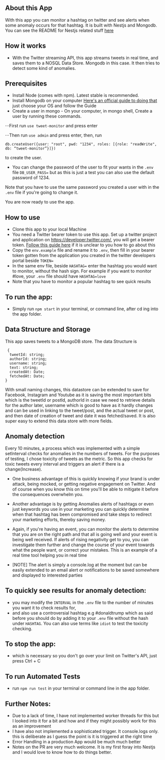## About this App
With this app you can monitor a hashtag on twitter and see alerts when some anomaly occurs for that hashtag. It is built with Nestjs and Mongodb. You can see the README for Nestjs related stuff [here](https://github.com/lyndachiwetelu/tweet-monitor/blob/master/README.md)

## How it works
- With the Twitter streaming API, this app streams tweets in real time, and saves them to a NOSQL Data Store. Mongodb in this case. It then tries to detect some kind of anomalies.

## Prerequisites
- Install Node (comes with npm). Latest stable is recommended.
- Install Mongodb on your computer [Here's an official guide to doing that](https://docs.mongodb.com/manual/installation/) just choose your OS and follow the Guide
- Create a user in mongo - On your computer, in mongo shell, Create a user by running these commands. 

⋅⋅⋅First run `use tweet-monitor` and press enter 

⋅⋅⋅Then run `use admin` and press enter, then, run 

`db.createUser({user: "root", pwd: "1234", roles: [{role: "readWrite", db: “tweet-monitor”}]})` 

to create the user.

- You can change the password of the user to fit your wants in the `.env` file `DB_USER_PASS=` but as this is just a test you can also use the default password of 1234.

Note that you have to use the same password you created a user with in the `.env` file if you're going to change it.

You are now ready to use the app.



## How to use
- Clone this app to your local Machine
- You need a Twitter bearer token to use this app. Set up a twitter project and application on https://developer.twitter.com/, you will get a bearer token. [Follow this guide here](https://developer.twitter.com/en/docs/authentication/oauth-2-0/bearer-tokens) if it is unclear to you how to go about this 
- Copy the `env.example` file and rename it to 
`.env`, then fill in your bearer token gotten from the application you created in the twitter developers portal beside `TOKEN=`
- In the same env file, beside `HASHTAG=` enter the hashtag you would want to monitor, without the hash sign. For example if you want to monitor #love, your `.env` file should have `HASHTAG=love`  
- Note that you have to monitor a popular hashtag to see quick results


## To run the app:
- Simply run `npm start` in your terminal, or command line, after cd ing into the app folder.

## Data Structure and Storage 
This app saves tweets to a MongoDB store. The data Structure is 
```
 {
  tweetId: string;
  authorId: string;
  username: string;
  text: string;
  createdAt: Date;
  fetchedAt: Date;
}
```
With small naming changes, this datastore can be extended to save for Facebook, Instagram and Youtube as it is saving the most important bits which is the tweetId or postId, authorId in case we need to retrieve details for the author later, username which is good to have as it hardly changes and can be used in linking to the tweet/post, and the actual tweet or post, and then date of creation of tweet and date it was fetched/saved. It is also super easy to extend this data store with more fields.

## Anomaly detection 
Every 10 minutes, a process which was implemented with a simple setInterval checks for anomalies in the numbers of tweets. For the purposes of testing, I chose toxicity of tweets as the metric. So this app checks for toxic tweets every interval and triggers an alert if there is a change(Increase).

- One business advantage of this is quickly knowing if your brand is under attack, being mocked, or getting negative engagement on Twitter. And of course when you know this on time you'll be able to mitigate it before the consequences overwhelm you.

- Another advantage is by getting Anomalies alerts of hashtags or even just keywords you use in your marketing you can quickly determine when that hashtag has been compromised and take steps to redirect your marketing efforts, thereby saving money.

- Again, if you're having an event, you can monitor the alerts to determine that you are on the right path and that all is going well and your event is being well received. If alerts of rising negativity get to you, you can investigate them further and change the course of your event towards what the people want, or correct your mistakes. This is an example of a real time tool helping you in real time

- [NOTE] The alert is simply a console.log at the moment but can be easily extended to an email alert or notifications to be saved somewhere and displayed to interested parties 


## To quickly see results for anomaly detection:
 - you may modify the `INTERVAL` in the `.env` file to the number of minutes you want it to check results for,
 - and also use a controversial hashtag e.g #donaldtrump which as said before you should do by adding it to your `.env` file without the hash under `HASHTAG`. You can also use terms like `idiot` to test the toxicity checking.


 ## To stop the app:
 - which is necessary so you don't go over your limit on Twitter's API, just press Ctrl + C

## To run Automated Tests
- run `npm run test` in your terminal or command line in the app folder.

## Further Notes:
- Due to a lack of time, I have not implemented worker threads for this but I looked into it for a bit and how and if they might possibly work for this as an improvement
- I have also not implemented a sophisticated trigger. It console.logs only. this is deliberate as I guess the point is it is triggered at the right time 
- Error Handling in a production App would be much much better 
- Notes on the PR are very much welcome. It is my first foray into Nestjs and I would love to know how to do things better.